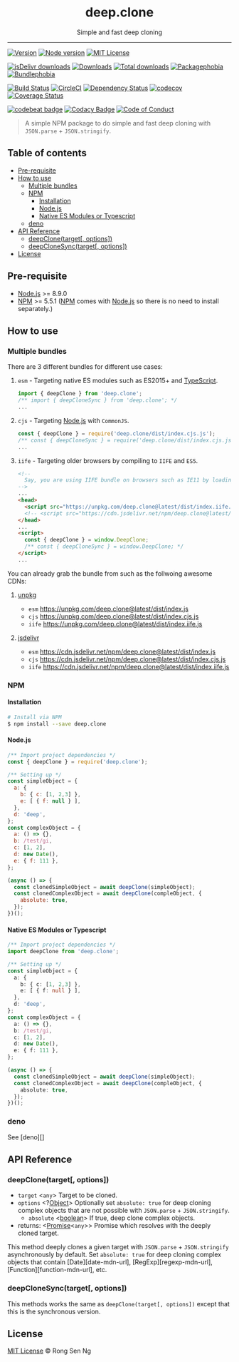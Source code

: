 <div align="center" style="text-align: center;">
  <h1 style="border-bottom: none;">deep.clone</h1>

  <p>Simple and fast deep cloning</p>
</div>

<hr />

[![Version][version-badge]][version-url]
[![Node version][node-version-badge]][node-version-url]
[![MIT License][mit-license-badge]][mit-license-url]

[![jsDelivr downloads][jsdelivr-badge]][jsdelivr-url]
[![Downloads][downloads-badge]][downloads-url]
[![Total downloads][total-downloads-badge]][downloads-url]
[![Packagephobia][packagephobia-badge]][packagephobia-url]
[![Bundlephobia][bundlephobia-badge]][bundlephobia-url]

[![Build Status][travis-badge]][travis-url]
[![CircleCI][circleci-badge]][circleci-url]
[![Dependency Status][daviddm-badge]][daviddm-url]
[![codecov][codecov-badge]][codecov-url]
[![Coverage Status][coveralls-badge]][coveralls-url]

[![codebeat badge][codebeat-badge]][codebeat-url]
[![Codacy Badge][codacy-badge]][codacy-url]
[![Code of Conduct][coc-badge]][coc-url]

> A simple NPM package to do simple and fast deep cloning with `JSON.parse` + `JSON.stringify`.

## Table of contents

<!-- TOC -->

- [Pre-requisite](#pre-requisite)
- [How to use](#how-to-use)
  - [Multiple bundles](#multiple-bundles)
  - [NPM](#npm)
    - [Installation](#installation)
    - [Node.js](#nodejs)
    - [Native ES Modules or Typescript](#native-es-modules-or-typescript)
  - [deno](#deno)
- [API Reference](#api-reference)
  - [deepClone(target[, options])](#deepclonetarget-options)
  - [deepCloneSync(target[, options])](#deepclonesynctarget-options)
- [License](#license)

<!-- /TOC -->

## Pre-requisite

- [Node.js][node-js-url] >= 8.9.0
- [NPM][npm-url] >= 5.5.1 ([NPM][npm-url] comes with [Node.js][node-js-url] so there is no need to install separately.)

## How to use

### Multiple bundles

There are 3 different bundles for different use cases:

1. `esm` - Targeting native ES modules such as ES2015+ and [TypeScript][typescript-url].

    ```ts
    import { deepClone } from 'deep.clone';
    /** import { deepCloneSync } from 'deep.clone'; */
    ...
    ```

2. `cjs` - Targeting [Node.js][node-js-url] with `CommonJS`.

    ```ts
    const { deepClone } = require('deep.clone/dist/index.cjs.js');
    /** const { deepCloneSync } = require('deep.clone/dist/index.cjs.js'); */
    ...
    ```

3. `iife` - Targeting older browsers by compiling to `IIFE` and `ES5`.

    ```html
    <!--
      Say, you are using IIFE bundle on browsers such as IE11 by loading it via `unpkg` or `jsDelivr`.
    -->
    ...
    <head>
      <script src="https://unpkg.com/deep.clone@latest/dist/index.iife.js"></script>
      <!-- <script src="https://cdn.jsdelivr.net/npm/deep.clone@latest/dist/index.iife.min.js"></script> -->
    </head>
    ...
    <script>
      const { deepClone } = window.DeepClone;
      /** const { deepCloneSync } = window.DeepClone; */
    </script>
    ...
    ```

You can already grab the bundle from such as the follwoing awesome CDNs:

1. [unpkg][unpkg-url]

    - `esm` https://unpkg.com/deep.clone@latest/dist/index.js
    - `cjs` https://unpkg.com/deep.clone@latest/dist/index.cjs.js
    - `iife` https://unpkg.com/deep.clone@latest/dist/index.iife.js

2. [jsdelivr][jsdelivr-url]

    - `esm` https://cdn.jsdelivr.net/npm/deep.clone@latest/dist/index.js
    - `cjs` https://cdn.jsdelivr.net/npm/deep.clone@latest/dist/index.cjs.js
    - `iife` https://cdn.jsdelivr.net/npm/deep.clone@latest/dist/index.iife.js

### NPM

#### Installation

```sh
# Install via NPM
$ npm install --save deep.clone
```

#### Node.js

```js
/** Import project dependencies */
const { deepClone } = require('deep.clone');

/** Setting up */
const simpleObject = {
  a: {
    b: { c: [1, 2,3] },
    e: [ { f: null } ],
  },
  d: 'deep',
};
const complexObject = {
  a: () => {},
  b: /test/gi,
  c: [1, 2],
  d: new Date(),
  e: { f: 111 },
};

(async () => {
  const clonedSimpleObject = await deepClone(simpleObject);
  const clonedComplexObject = await deepClone(compleObject, {
    absolute: true,
  });
})();
```

#### Native ES Modules or Typescript

```ts
/** Import project dependencies */
import deepClone from 'deep.clone';

/** Setting up */
const simpleObject = {
  a: {
    b: { c: [1, 2,3] },
    e: [ { f: null } ],
  },
  d: 'deep',
};
const complexObject = {
  a: () => {},
  b: /test/gi,
  c: [1, 2],
  d: new Date(),
  e: { f: 111 },
};

(async () => {
  const clonedSimpleObject = await deepClone(simpleObject);
  const clonedComplexObject = await deepClone(compleObject, {
    absolute: true,
  });
})();
```

### deno

See [deno][]


## API Reference

### deepClone(target[, options])

 - `target` <`any`> Target to be cloned.
 - `options` <?[Object][object-mdn-url]> Optionally set `absolute: true` for deep cloning complex objects that are not possible with `JSON.parse` + `JSON.stringify`.
   - `absolute` <[boolean][boolean-mdn-url]> If true, deep clone complex objects.
 - returns: <[Promise][promise-mdn-url]<`any`>> Promise which resolves with the deeply cloned target.

This method deeply clones a given target with `JSON.parse` + `JSON.stringify` asynchronously by default. Set `absolute: true` for deep cloning complex objects that contain [Date][date-mdn-url], [RegExp][regexp-mdn-url], [Function][function-mdn-url], etc.

### deepCloneSync(target[, options])

This methods works the same as `deepClone(target[, options])` except that this is the synchronous version.

## License

[MIT License](https://motss.mit-license.org/) © Rong Sen Ng

<!-- References -->
[node-js-url]: https://nodejs.org
[npm-url]: https://www.npmjs.com
[node-releases-url]: https://nodejs.org/en/download/releases
[typescript-url]: https://github.com/Microsoft/TypeScript
[unpkg-url]: https://unpkg.com
[jsdelivr-url]: https://www.jsdelivr.com
[unpkg-url]: https://unpkg.com/deep.clone@latest/dist/

<!-- MDN -->
[map-mdn-url]: https://developer.mozilla.org/en-US/docs/Web/JavaScript/Reference/Global_Objects/Map
[string-mdn-url]: https://developer.mozilla.org/en-US/docs/Web/JavaScript/Reference/Global_Objects/String
[object-mdn-url]: https://developer.mozilla.org/en-US/docs/Web/JavaScript/Reference/Global_Objects/Object
[number-mdn-url]: https://developer.mozilla.org/en-US/docs/Web/JavaScript/Reference/Global_Objects/Number
[boolean-mdn-url]: https://developer.mozilla.org/en-US/docs/Web/JavaScript/Reference/Global_Objects/Boolean
[html-style-element-mdn-url]: https://developer.mozilla.org/en-US/docs/Web/API/HTMLStyleElement
[promise-mdn-url]: https://developer.mozilla.org/en-US/docs/Web/JavaScript/Reference/Global_Objects/Promise

<!-- Badges -->
[version-badge]: https://flat.badgen.net/npm/v/deep.clone
[node-version-badge]: https://flat.badgen.net/npm/node/deep.clone
[mit-license-badge]: https://flat.badgen.net/npm/license/deep.clone

[jsdelivr-badge]: https://data.jsdelivr.com/v1/package/npm/deep.clone/badge
[downloads-badge]: https://flat.badgen.net/npm/dm/deep.clone
[total-downloads-badge]: https://flat.badgen.net/npm/dt/deep.clone?label=total%20downloads
[packagephobia-badge]: https://flat.badgen.net/packagephobia/install/deep.clone
[bundlephobia-badge]:  https://flat.badgen.net/packagephobia/install/deep.clone

[travis-badge]: https://flat.badgen.net/travis/motss/deep.clone/master
[circleci-badge]: https://flat.badgen.net/circleci/github/motss/deep.clone/master
[daviddm-badge]: https://flat.badgen.net/david/dep/motss/deep.clone
[codecov-badge]: https://flat.badgen.net/codecov/c/github/motss/deep.clone?label=codecov
[coveralls-badge]: https://flat.badgen.net/coveralls/c/github/motss/deep.clone?label=coveralls

[codacy-badge]: https://api.codacy.com/project/badge/Grade/c84a41b8422245058a8c1acd17fd7e23
[codebeat-badge]: https://codebeat.co/badges/8a0eb7c1-b944-41b1-ad87-5f0bd392873b
[coc-badge]: https://flat.badgen.net/badge/code%20of/conduct/pink

<!-- Links -->
[version-url]: https://www.npmjs.com/package/deep.clone
[node-version-url]: https://nodejs.org/en/download
[mit-license-url]: https://github.com/motss/deep.clone/blob/master/LICENSE

[jsdelivr-url]: https://www.jsdelivr.com/package/npm/deep.clone
[downloads-url]: http://www.npmtrends.com/deep.clone
[packagephobia-url]: https://packagephobia.now.sh/result?p=deep.clone
[bundlephobia-url]: https://bundlephobia.com/result?p=deep.clone

[travis-url]: https://travis-ci.org/motss/deep.clone
[circleci-url]: https://circleci.com/gh/motss/deep.clone/tree/master
[daviddm-url]: https://david-dm.org/motss/deep.clone
[codecov-url]: https://codecov.io/gh/motss/deep.clone
[coveralls-url]: https://coveralls.io/github/motss/deep.clone?branch=master

[codebeat-url]: https://codebeat.co/projects/github-com-motss-deep-clone-master
[codacy-url]: https://www.codacy.com/app/motss/deep.clone?utm_source=github.com&amp;utm_medium=referral&amp;utm_content=motss/deep.clone&amp;utm_campaign=Badge_Grade
[coc-url]: https://github.com/motss/deep.clone/blob/master/code-of-conduct.md
